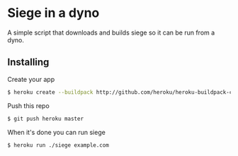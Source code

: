 # Siege in a dyno

A simple script that downloads and builds siege so it can
be run from a dyno.

## Installing

Create your app

``` bash
$ heroku create --buildpack http://github.com/heroku/heroku-buildpack-c.git
```

Push this repo

``` bash
$ git push heroku master
```

When it's done you can run siege

``` bash
$ heroku run ./siege example.com
```
